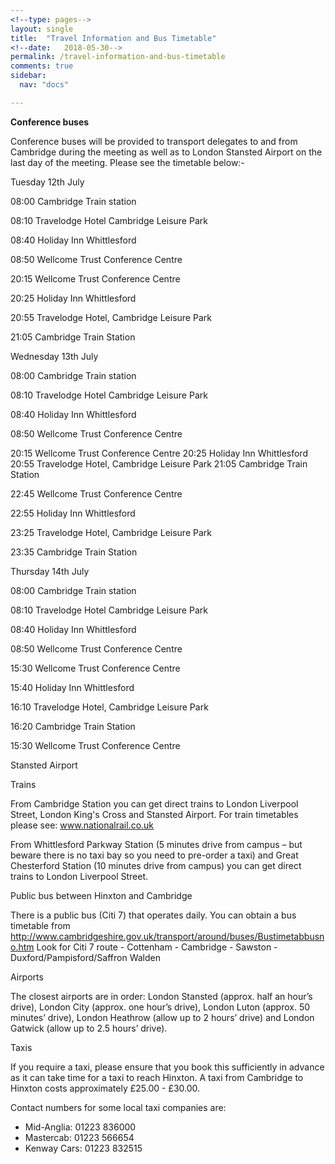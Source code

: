```yaml
---
<!--type: pages-->
layout: single
title:  "Travel Information and Bus Timetable"
<!--date:   2018-05-30-->
permalink: /travel-information-and-bus-timetable
comments: true
sidebar:
  nav: "docs"

---
```



**Conference buses**

Conference buses will be provided to transport delegates to and from Cambridge during the meeting as well as to London Stansted Airport on the last day of the meeting. Please see the timetable below:-

Tuesday 12th July

08:00	Cambridge Train station

08:10   Travelodge Hotel Cambridge Leisure Park

08:40	Holiday Inn Whittlesford

08:50   Wellcome Trust Conference Centre

20:15	Wellcome Trust Conference Centre

20:25	Holiday Inn Whittlesford

20:55	Travelodge Hotel, Cambridge Leisure Park

21:05	Cambridge Train Station

Wednesday 13th July

08:00	Cambridge Train station

08:10   Travelodge Hotel Cambridge Leisure Park

08:40	Holiday Inn Whittlesford

08:50   Wellcome Trust Conference Centre

20:15	Wellcome Trust Conference Centre
 20:25	Holiday Inn Whittlesford
20:55	Travelodge Hotel, Cambridge Leisure Park
 21:05	Cambridge Train Station

22:45	Wellcome Trust Conference Centre

22:55	Holiday Inn Whittlesford

23:25	Travelodge Hotel, Cambridge Leisure Park

23:35	Cambridge Train Station

Thursday 14th July

08:00	Cambridge Train station

08:10   Travelodge Hotel Cambridge Leisure Park

08:40	Holiday Inn Whittlesford

08:50   Wellcome Trust Conference Centre

15:30	Wellcome Trust Conference Centre

15:40	Holiday Inn Whittlesford

16:10   Travelodge Hotel, Cambridge Leisure Park

16:20	Cambridge Train Station

15:30	Wellcome Trust Conference Centre

Stansted Airport

Trains

From Cambridge Station you can get direct trains to London Liverpool Street, London King's Cross and Stansted Airport. For train timetables please see: www.nationalrail.co.uk

From Whittlesford Parkway Station (5 minutes drive from campus – but beware there is no taxi bay so you need to pre-order a taxi) and Great Chesterford Station (10 minutes drive from campus) you can get direct trains to London Liverpool Street.

Public bus between Hinxton and Cambridge

There is a public bus (Citi 7) that operates daily. You can obtain a bus timetable from
http://www.cambridgeshire.gov.uk/transport/around/buses/Bustimetabbusno.htm
Look for Citi 7 route - Cottenham - Cambridge - Sawston - Duxford/Pampisford/Saffron Walden

Airports

The closest airports are in order: London Stansted (approx. half an hour’s drive), London City (approx. one hour’s drive), London Luton (approx. 50 minutes’ drive), London Heathrow (allow up to 2 hours’ drive) and London Gatwick (allow up to 2.5 hours’ drive).

Taxis

If you require a taxi, please ensure that you book this sufficiently in advance as it can take time for a taxi to reach Hinxton. A taxi from Cambridge to Hinxton costs approximately £25.00 - £30.00.

Contact numbers for some local taxi companies are:

- Mid-Anglia: 01223 836000
- Mastercab: 01223 566654
- Kenway Cars: 01223 832515
